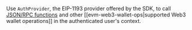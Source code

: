 
Use  `AuthProvider`, the EIP-1193 provider offered by the SDK, to call [JSON/RPC functions](https://ethereum.org/en/developers/docs/apis/json-rpc/) and other [[evm-web3-wallet-ops|supported Web3 wallet operations]] in the authenticated user's context.